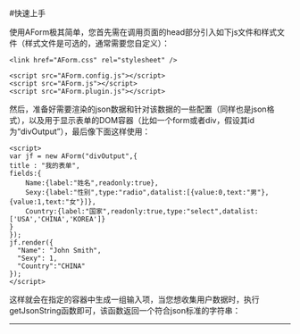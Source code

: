 #快速上手

使用AForm极其简单，您首先需在调用页面的head部分引入如下js文件和样式文件（样式文件是可选的，通常需要您自定义）：

	<link href="AForm.css" rel="stylesheet" />

	<script src="AForm.config.js"></script>
	<script src="AForm.js"></script>
	<script src="AForm.plugin.js"></script>


然后，准备好需要渲染的json数据和针对该数据的一些配置（同样也是json格式），以及用于显示表单的DOM容器（比如一个form或者div，假设其id为“divOutput”），最后像下面这样使用：


	<script>
	var jf = new AForm("divOutput",{
	title : "我的表单",
	fields:{
		Name:{label:"姓名",readonly:true},
		Sexy:{label:"性别",type:"radio",datalist:[{value:0,text:"男"},{value:1,text:"女"}]},
		Country:{label:"国家",readonly:true,type:"select",datalist:['USA','CHINA','KOREA']}
	}
	});
	jf.render({
	  "Name": "John Smith",
	  "Sexy": 1,
	  "Country":"CHINA"
	});
	</script>



这样就会在指定的容器中生成一组输入项，当您想收集用户数据时，执行getJsonString函数即可，该函数返回一个符合json标准的字符串：

---------------------
<script>
var data;
//一定要使用try，catch来捕获异常，因若收集到的字段值不合您定义的规则将直接抛出异常
//字段不合法的情况下，将弹出提示，同时抛出异常
try {
	data = jf.getJsonString();// 或者 data = jf.getJson();
}catch(ex){
	console.log(ex);
}
</script>

